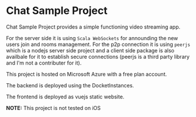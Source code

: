 # Chat Sample Project

Chat Sample Project provides a simple functioning video streaming app.

For the server side it is using `Scala WebSockets` for announding the new users join and rooms management. For the p2p connection it is using `peerjs` which is a nodejs server side project and a client side package is also availbale for it to establish secure connections (peerjs is a third party library and I'm not a contributer for it).


This project is hosted on Microsoft Azure with a free plan account.

The backend is deployed using the DocketInstances.

The frontend is deployed as vuejs static website.


**NOTE:** This project is not tested on iOS

